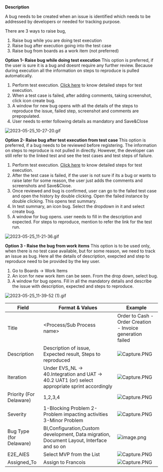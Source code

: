 **Description** 

A bug needs to be created when an issue is identified which needs to be addressed by developers or needed for tracking purpose.

There are 3 ways to raise bug,

1. Raise bug while you are doing test execution
2. Raise bug after execution going into the test case
3. Raise bug from boards as a work item (not preferred)

**Option 1- Raise bug while doing test execution**
This option is preferred, if the user is sure it is a bug and doesnt require any further review. Because during execution all the information on steps to reproduce is pulled automatically.
1. Perform test execution. [Click here](https://dev.azure.com/evsitapps/EVA/_wiki/wikis/EVA.wiki/157/Execute-Test-Case-Fail-flow) to know detailed steps for test execution.
2. When a test case is failed, after adding comments, taking screenshot, click icon create bug.
3. A window for new bug opens with all the details of the steps to reproduce the issue, failed step, screenshot and comments are prepopulated.
4. User needs to enter following details as mandatory and Save&Close

![2023-05-25_10-27-20.gif](/.attachments/2023-05-25_10-27-20-2f621884-48d5-4704-abfd-74a26242dd09.gif)

**Option 2- Raise bug after test execution from test case**
This option is preferred, if a bug needs to be reviewed before registering. The information on steps to reproduce is not pulled in directly. However, the developer can still refer to the linked test and see the test cases and test steps of failure.
1. Perform test execution. [Click here](https://dev.azure.com/evsitapps/EVA/_wiki/wikis/EVA.wiki/157/Execute-Test-Case-Fail-flow) to know detailed steps for test execution.
2. After the test case is failed, if the user is not sure if its a bug or wants to raise later for some reason, the user just adds the comments and screenshots and Save&Close.
3. Once reviewed and bug is confirmed, user can go to the failed test case and open the history by double clicking. Open the failed instance by double clicking. This opens test summary.
4. In test summary, an icon bug. Select the dropdown in it and select create bug.
5. A window for bug opens. user needs to fill in the description and expected. For steps to reproduce, mention to refer the link for the test run.

![2023-05-25_11-21-36.gif](/.attachments/2023-05-25_11-21-36-0952e470-7ea8-4236-9d62-f6ba70ea0558.gif)

**Option 3 - Raise the bug from work items**
This option is to be used only, when there is no test case available, but for some reason, we need to track an issue as bug. Here all the details of description, exepcted and step to reproduce need to be provided by the key user.
1. Go to Boards -> Work Items 
2. An icon for new work item can be seen. From the drop down, select bug.
3. A window for bug opens. Fill in all the mandatory details and describe the issue with description, expected and steps to reproduce.

![2023-05-25_11-39-52 (1).gif](/.attachments/2023-05-25_11-39-52%20(1)-387e8b30-8a63-4f4b-a9b1-b268bb7a474e.gif)


|Field| Format & Values | Example |
|--|--|--|
| Title |  <MVP><Process/Sub Process name><Short Description>  | Order to Cash - Order Creation - Invoice generation failed
| Description | Description of issue, Expected result, Steps to reproduced| ![Capture.PNG](/.attachments/Capture-b3451aeb-8f80-41c6-8ccc-7247b0af6944.PNG) |
|Iteration|Under EVS_NL -> 40.Integration and UAT -> 40.2 UAT1 (or) select appropriate sprint accordingly| ![Capture.PNG](/.attachments/Capture-a8057e0b-90d3-4d49-9d24-07c311511e26.PNG)|
|Priority (For Delaware)|1,2,3,4|![Capture.PNG](/.attachments/Capture-c1b00558-8c82-4813-a1b8-b27e27e2fa1d.PNG)|
|Severity|1-Blocking Problem  2-Problem impacting activities      3-Minor Problem|![Capture.PNG](/.attachments/Capture-9fa15aa4-7c43-428e-bb2d-f17db7baaae4.PNG)|
|Bug Type (for Delaware) |BI,Configuration,Custom development, Data migration, Document Layout, Interface and so on|![image.png](/.attachments/image-b493c321-6526-41ac-a15e-a0e162cbe720.png)|
|E2E_AIES|Select MVP from the List| ![Capture.PNG](/.attachments/Capture-ea1f6e76-bccc-463f-99fc-87a992275b73.PNG)|
|Assigned_To|Assign to Francois|![Capture.PNG](/.attachments/Capture-4d155e58-a6d1-44d8-aeae-6ac64cbdbc3f.PNG)|




